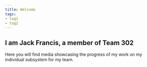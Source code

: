 ```yaml
---
title: Welcome
tags:
- tag1
- tag2
---
```


## I am Jack Francis, a member of Team 302

Here you will find media showcasing the progress of my work on my individual subsystem for my team.
